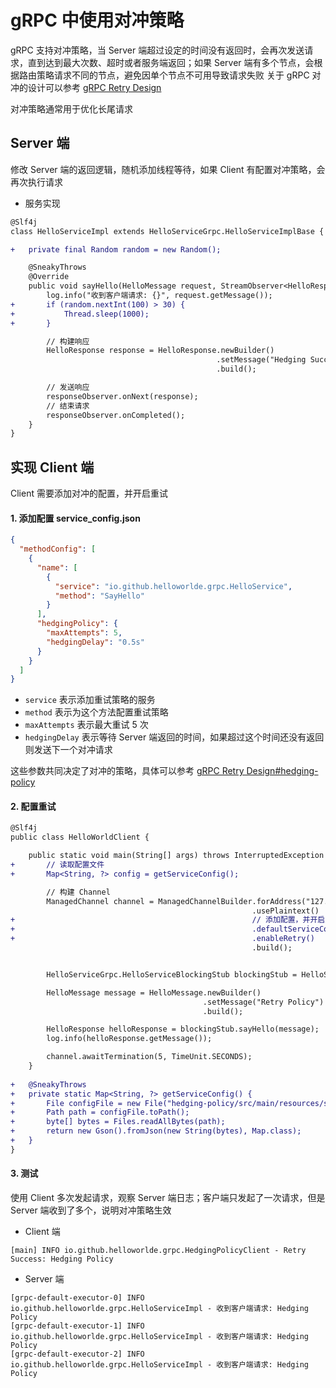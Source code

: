 # gRPC 中使用对冲策略

gRPC 支持对冲策略，当 Server 端超过设定的时间没有返回时，会再次发送请求，直到达到最大次数、超时或者服务端返回；如果 Server 端有多个节点，会根据路由策略请求不同的节点，避免因单个节点不可用导致请求失败 关于 gRPC
对冲的设计可以参考 [gRPC Retry Design](https://github.com/grpc/proposal/blob/master/A6-client-retries.md)

对冲策略通常用于优化长尾请求

## Server 端

修改 Server 端的返回逻辑，随机添加线程等待，如果 Client 有配置对冲策略，会再次执行请求

- 服务实现

```diff
@Slf4j
class HelloServiceImpl extends HelloServiceGrpc.HelloServiceImplBase {

+   private final Random random = new Random();

    @SneakyThrows
    @Override
    public void sayHello(HelloMessage request, StreamObserver<HelloResponse> responseObserver) {
        log.info("收到客户端请求: {}", request.getMessage());
+       if (random.nextInt(100) > 30) {
+           Thread.sleep(1000);
+       }

        // 构建响应
        HelloResponse response = HelloResponse.newBuilder()
                                              .setMessage("Hedging Success: " + request.getMessage())
                                              .build();

        // 发送响应
        responseObserver.onNext(response);
        // 结束请求
        responseObserver.onCompleted();
    }
}

```

## 实现 Client 端

Client 需要添加对冲的配置，并开启重试

#### 1. 添加配置 service_config.json

```json
{
  "methodConfig": [
    {
      "name": [
        {
          "service": "io.github.helloworlde.grpc.HelloService",
          "method": "SayHello"
        }
      ],
      "hedgingPolicy": {
        "maxAttempts": 5,
        "hedgingDelay": "0.5s"
      }
    }
  ]
}
```

- `service` 表示添加重试策略的服务
- `method` 表示为这个方法配置重试策略
- `maxAttempts` 表示最大重试 5 次
- `hedgingDelay` 表示等待 Server 端返回的时间，如果超过这个时间还没有返回则发送下一个对冲请求

这些参数共同决定了对冲的策略，具体可以参考 [gRPC Retry Design#hedging-policy](https://github.com/grpc/proposal/blob/master/A6-client-retries.md#hedging-policy)

#### 2. 配置重试

```diff
@Slf4j
public class HelloWorldClient {

    public static void main(String[] args) throws InterruptedException {
+       // 读取配置文件
+       Map<String, ?> config = getServiceConfig();

        // 构建 Channel
        ManagedChannel channel = ManagedChannelBuilder.forAddress("127.0.0.1", 9090)
                                                      .usePlaintext()
+                                                     // 添加配置，并开启重试
+                                                     .defaultServiceConfig(config)
+                                                     .enableRetry()
                                                      .build();


        HelloServiceGrpc.HelloServiceBlockingStub blockingStub = HelloServiceGrpc.newBlockingStub(channel);

        HelloMessage message = HelloMessage.newBuilder()
                                           .setMessage("Retry Policy")
                                           .build();

        HelloResponse helloResponse = blockingStub.sayHello(message);
        log.info(helloResponse.getMessage());

        channel.awaitTermination(5, TimeUnit.SECONDS);
    }
    
+   @SneakyThrows
+   private static Map<String, ?> getServiceConfig() {
+       File configFile = new File("hedging-policy/src/main/resources/service_config.json");
+       Path path = configFile.toPath();
+       byte[] bytes = Files.readAllBytes(path);
+       return new Gson().fromJson(new String(bytes), Map.class);
+   }
}
```

#### 3. 测试

使用 Client 多次发起请求，观察 Server 端日志；客户端只发起了一次请求，但是 Server 端收到了多个，说明对冲策略生效

- Client 端

```
[main] INFO io.github.helloworlde.grpc.HedgingPolicyClient - Retry Success: Hedging Policy
```

- Server 端

```
[grpc-default-executor-0] INFO io.github.helloworlde.grpc.HelloServiceImpl - 收到客户端请求: Hedging Policy
[grpc-default-executor-1] INFO io.github.helloworlde.grpc.HelloServiceImpl - 收到客户端请求: Hedging Policy
[grpc-default-executor-2] INFO io.github.helloworlde.grpc.HelloServiceImpl - 收到客户端请求: Hedging Policy
```